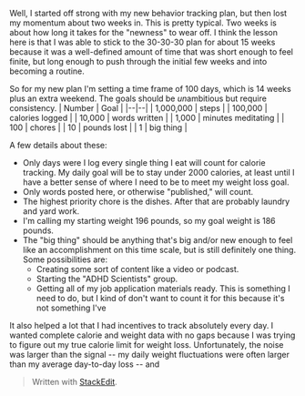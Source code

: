 Well, I started off strong with my new behavior tracking plan, but then lost my momentum about two weeks in. This is pretty typical. Two weeks is about how long it takes for the "newness" to wear off. I think the lesson here is that I was able to stick to the 30-30-30 plan for about 15 weeks because it was a well-defined amount of time that was short enough to feel finite, but long enough to push through the initial few weeks and into becoming a routine. 

So for my new plan I'm setting a time frame of 100 days, which is 14 weeks plus an extra weekend. The goals should be *un*ambitious but require consistency. 
| Number | Goal | 
|--|--|
| 1,000,000 | steps |
| 100,000 | calories logged |
| 10,000 | words written |
| 1,000 | minutes meditating |
| 100 | chores |
| 10 | pounds lost |
| 1 | big thing |

A few details about these:
- Only days were I log every single thing I eat will count for calorie tracking. My daily goal will be to stay under 2000 calories, at least until I have a better sense of where I need to be to meet my weight loss goal.
- Only words posted here, or otherwise "published," will count.
- The highest priority chore is the dishes. After that are probably laundry and yard work.
- I'm calling my starting weight 196 pounds, so my goal weight is 186 pounds.
- The "big thing" should be anything that's big and/or new enough to feel like an accomplishment on this time scale, but is still definitely one thing. Some possibilities are:
  - Creating some sort of content like a video or podcast.
  - Starting the "ADHD Scientists" group.
  - Getting all of my job application materials ready. This is something I need to do, but I kind of don't want to count it for this because it's not something I've 

It also helped a lot that I had incentives to track absolutely every day. I wanted complete calorie and weight data with no gaps because I was trying to figure out my true calorie limit for weight loss. Unfortunately, the noise was larger than the signal -- my daily weight fluctuations were often larger than my average day-to-day loss -- and 


> Written with [StackEdit](https://stackedit.io/).
<!--stackedit_data:
eyJoaXN0b3J5IjpbLTE2NzcxNzE1ODAsLTE2MjY2MTgzNjgsMT
Y2ODAyMDg5OCwyMDg3NzkxNTIzLDczMzcyMTU0NSwtMTI0NTcw
MDU4NCwxMjU3NTUxMDk4LDEyNTg5NTg0MTAsLTEzMDMxMTEyND
RdfQ==
-->